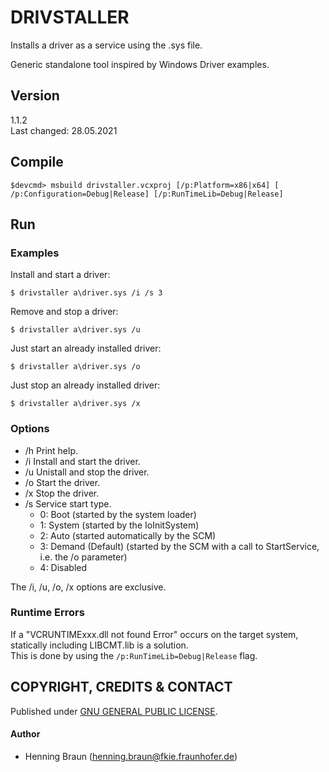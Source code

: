 # DRIVSTALLER #
Installs a driver as a service using the .sys file.

Generic standalone tool inspired by Windows Driver examples.


## Version ##
1.1.2  
Last changed: 28.05.2021


## Compile ##
```batch
$devcmd> msbuild drivstaller.vcxproj [/p:Platform=x86|x64] [ /p:Configuration=Debug|Release] [/p:RunTimeLib=Debug|Release]
```

## Run ##
### Examples ###
Install and start a driver:
```batch
$ drivstaller a\driver.sys /i /s 3
```

Remove and stop a driver:
```batch
$ drivstaller a\driver.sys /u
```

Just start an already installed driver:
```batch
$ drivstaller a\driver.sys /o
```

Just stop an already installed driver:
```batch
$ drivstaller a\driver.sys /x
```
### Options ###
* /h Print help.
* /i Install and start the driver.
* /u Unistall and stop the driver.
* /o Start the driver.
* /x Stop the driver.
* /s Service start type. 
	* 0: Boot (started by the system loader) 
	* 1: System (started by the IoInitSystem)
	* 2: Auto (started automatically by the SCM)
	* 3: Demand (Default) (started by the SCM with a call to StartService, i.e. the /o parameter)
	* 4: Disabled

The /i, /u, /o, /x options are exclusive.


### Runtime Errors ###
If a "VCRUNTIMExxx.dll not found Error" occurs on the target system, statically including LIBCMT.lib is a solution.  
This is done by using the `/p:RunTimeLib=Debug|Release` flag.


## COPYRIGHT, CREDITS & CONTACT ##
Published under [GNU GENERAL PUBLIC LICENSE](LICENSE).   

#### Author ####
- Henning Braun ([henning.braun@fkie.fraunhofer.de](henning.braun@fkie.fraunhofer.de)) 

